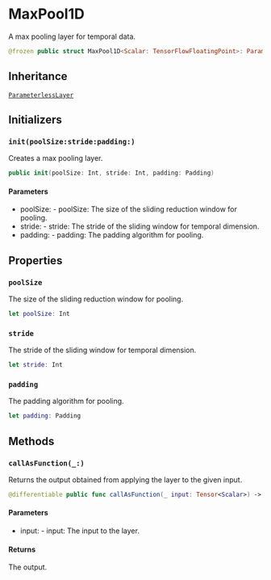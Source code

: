 # MaxPool1D

A max pooling layer for temporal data.

``` swift
@frozen public struct MaxPool1D<Scalar: TensorFlowFloatingPoint>: ParameterlessLayer
```

## Inheritance

[`ParameterlessLayer`](/ParameterlessLayer)

## Initializers

### `init(poolSize:stride:padding:)`

Creates a max pooling layer.

``` swift
public init(poolSize: Int, stride: Int, padding: Padding)
```

#### Parameters

  - poolSize: - poolSize: The size of the sliding reduction window for pooling.
  - stride: - stride: The stride of the sliding window for temporal dimension.
  - padding: - padding: The padding algorithm for pooling.

## Properties

### `poolSize`

The size of the sliding reduction window for pooling.

``` swift
let poolSize: Int
```

### `stride`

The stride of the sliding window for temporal dimension.

``` swift
let stride: Int
```

### `padding`

The padding algorithm for pooling.

``` swift
let padding: Padding
```

## Methods

### `callAsFunction(_:)`

Returns the output obtained from applying the layer to the given input.

``` swift
@differentiable public func callAsFunction(_ input: Tensor<Scalar>) -> Tensor<Scalar>
```

#### Parameters

  - input: - input: The input to the layer.

#### Returns

The output.
